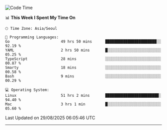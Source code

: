 <!---
[![JS's LinkedIn](https://img.shields.io/badge/LinkedIn-blue?style=for-the-badge&logo=linkedin)](https://www.linkedin.com/in/jaeseung-lee-5a2a32139/) 
[![JS's Notion](https://img.shields.io/badge/Notion-black?style=for-the-badge&logo=notion)](https://bit.ly/ljswiki1) <br><br>
-->
<!-- ![JS's GitHub stats](https://github-readme-stats-lemon-five.vercel.app/api?username=tkxkd0159&hide=contribs,prs,stars,issues&show_icons=true&theme=react&include_all_commits=true)   -->
<!-- ![Top Langs](https://github-readme-stats-lemon-five.vercel.app/api/top-langs/?username=tkxkd0159&layout=compact&hide=jupyter%20notebook,scss,html,css&langs_count=10)  -->


<!--START_SECTION:waka-->
![Code Time](http://img.shields.io/badge/Code%20Time-4%2C328%20hrs%2029%20mins-blue)

📊 **This Week I Spent My Time On** 

```text
🕑︎ Time Zone: Asia/Seoul

💬 Programming Languages: 
Go                       49 hrs 50 mins      ███████████████████████░░   92.19 % 
YAML                     2 hrs 50 mins       █░░░░░░░░░░░░░░░░░░░░░░░░   05.25 % 
TypeScript               28 mins             ░░░░░░░░░░░░░░░░░░░░░░░░░   00.87 % 
Smarty                   18 mins             ░░░░░░░░░░░░░░░░░░░░░░░░░   00.58 % 
Bash                     9 mins              ░░░░░░░░░░░░░░░░░░░░░░░░░   00.29 % 

💻 Operating System: 
Linux                    51 hrs 2 mins       ████████████████████████░   94.40 % 
Mac                      3 hrs 1 min         █░░░░░░░░░░░░░░░░░░░░░░░░   05.60 % 
```


 Last Updated on 29/08/2025 06:05:46 UTC
<!--END_SECTION:waka-->

---
<!---
<a href="https://github.com/tkxkd0159/books">
  <img align="center" src="https://github-readme-stats-lemon-five.vercel.app/api/pin/?username=tkxkd0159&repo=books&theme=react" />
</a>
-->

<!---
- 🔭 I’m currently working on ...
- 🌱 I’m currently learning blockchain and distributed network
- 👯 I’m looking to collaborate on ...
- 🤔 I’m looking for help with ...
- 💬 Ask me about ...
- 📫 How to reach me: ...
- 😄 Pronouns: ...
- ⚡ Fun fact: ...
-->
